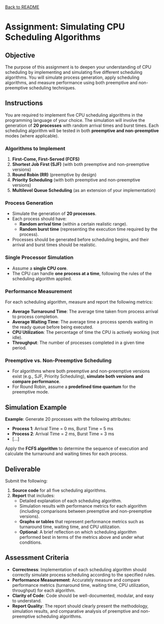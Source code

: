 ﻿[Back to README](../../README.md)
# Assignment: Simulating CPU Scheduling Algorithms

## Objective
The purpose of this assignment is to deepen your understanding of CPU scheduling by implementing and simulating five different scheduling algorithms. You will simulate process generation, apply scheduling algorithms, and measure performance using both preemptive and non-preemptive scheduling techniques.

## Instructions
You are required to implement five CPU scheduling algorithms in the programming language of your choice. The simulation will involve the generation of **20 processes** with random arrival times and burst times. Each scheduling algorithm will be tested in both **preemptive and non-preemptive** modes (where applicable).

### Algorithms to Implement
1. **First-Come, First-Served (FCFS)**
2. **Shortest Job First (SJF)** (with both preemptive and non-preemptive versions)
3. **Round Robin (RR)** (preemptive by design)
4. **Priority Scheduling** (with both preemptive and non-preemptive versions)
5. **Multilevel Queue Scheduling** (as an extension of your implementation)

### Process Generation
- Simulate the generation of **20 processes**.
- Each process should have:
    - **Random arrival time** (within a certain realistic range).
    - **Random burst time** (representing the execution time required by the process).
- Processes should be generated before scheduling begins, and their arrival and burst times should be realistic.

### Single Processor Simulation
- Assume a **single CPU core**.
- The CPU can handle **one process at a time**, following the rules of the scheduling algorithm applied.

### Performance Measurement
For each scheduling algorithm, measure and report the following metrics:
- **Average Turnaround Time**: The average time taken from process arrival to process completion.
- **Average Waiting Time**: The average time a process spends waiting in the ready queue before being executed.
- **CPU Utilization**: The percentage of time the CPU is actively working (not idle).
- **Throughput**: The number of processes completed in a given time period.

### Preemptive vs. Non-Preemptive Scheduling
- For algorithms where both preemptive and non-preemptive versions exist (e.g., SJF, Priority Scheduling), **simulate both versions and compare performance**.
- For Round Robin, assume a **predefined time quantum** for the preemptive mode.

## Simulation Example
**Example**: Generate 20 processes with the following attributes:
- **Process 1**: Arrival Time = 0 ms, Burst Time = 5 ms
- **Process 2**: Arrival Time = 2 ms, Burst Time = 3 ms
- [...]

Apply the **FCFS algorithm** to determine the sequence of execution and calculate the turnaround and waiting times for each process.

## Deliverable
Submit the following:
1. **Source code** for all five scheduling algorithms.
2. **Report** that includes:
    - Detailed explanation of each scheduling algorithm.
    - Simulation results with performance metrics for each algorithm (including comparisons between preemptive and non-preemptive versions).
    - **Graphs or tables** that represent performance metrics such as turnaround time, waiting time, and CPU utilization.
    - **Optional**: A brief reflection on which scheduling algorithm performed best in terms of the metrics above and under what conditions.


## Assessment Criteria
- **Correctness**: Implementation of each scheduling algorithm should correctly simulate process scheduling according to the specified rules.
- **Performance Measurement**: Accurately measure and compare performance metrics (turnaround time, waiting time, CPU utilization, throughput) for each algorithm.
- **Clarity of Code**: Code should be well-documented, modular, and easy to understand.
- **Report Quality**: The report should clearly present the methodology, simulation results, and comparative analysis of preemptive and non-preemptive scheduling algorithms.

